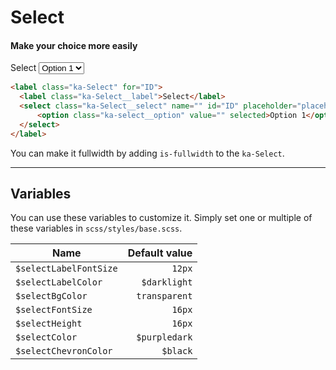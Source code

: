 # Select
#### Make your choice more easily


<div class="demo-block" style="display: block;">
  <label class="ka-Select" for="id">
    <label class="ka-Select__label">Select</label>
    <select class="ka-Select__select" name="" id="{{id}}" placeholder="placeholder" {{attributes}}>
        <option class="ka-select__option" value="" selected>Option 1</option>
    </select>
  </label>
</div>

```html
<label class="ka-Select" for="ID">
  <label class="ka-Select__label">Select</label>
  <select class="ka-Select__select" name="" id="ID" placeholder="placeholder">
      <option class="ka-select__option" value="" selected>Option 1</option>
  </select>
</label>
```

You can make it fullwidth by adding `is-fullwidth` to the `ka-Select`.

***
Variables
------
You can use these variables to customize it. Simply set one or multiple of these variables in `scss/styles/base.scss`.

| Name  | Default value |
| ------- |-----------:|
| `$selectLabelFontSize`| `12px` |
| `$selectLabelColor`| `$darklight` |
| `$selectBgColor`| `transparent` |
| `$selectFontSize`| `16px` |
| `$selectHeight`| `16px` |
| `$selectColor`| `$purpledark` |
| `$selectChevronColor`| `$black` |